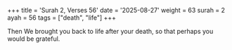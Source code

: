 +++
title = 'Surah 2, Verses 56'
date = '2025-08-27'
weight = 63
surah = 2
ayah = 56
tags = ["death", "life"]
+++

Then We brought you back to life after your death, so that perhaps you would be grateful.
